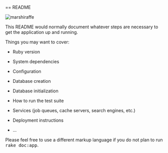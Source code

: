 == README

![marshiraffe](https://cloud.githubusercontent.com/assets/2275776/12126899/cea983a2-b3a8-11e5-9e49-50cb860c16fd.jpg)

This README would normally document whatever steps are necessary to get the
application up and running.

Things you may want to cover:

* Ruby version

* System dependencies

* Configuration

* Database creation

* Database initialization

* How to run the test suite

* Services (job queues, cache servers, search engines, etc.)

* Deployment instructions

* ...


Please feel free to use a different markup language if you do not plan to run
<tt>rake doc:app</tt>.
